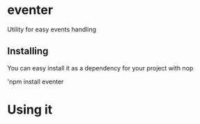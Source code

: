 # eventer
Utility for easy events handling

## Installing
You can easy install it as a dependency for your project with nop

'npm install eventer

# Using it
